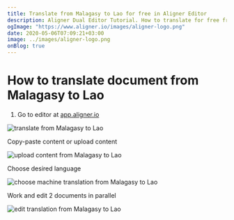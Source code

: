 ```yaml
---
title: Translate from Malagasy to Lao for free in Aligner Editor
description: Aligner Dual Editor Tutorial. How to translate for free from Malagasy to Lao. Aligner is multilingual document management platform. 
ogImage: "https://www.aligner.io/images/aligner-logo.png"
date: 2020-05-06T07:09:21+03:00
image: ../images/aligner-logo.png
onBlog: true
---
```


# How to translate document from Malagasy to Lao

1. Go to editor at [app.aligner.io](https://app.aligner.io "Aligner App web page")

![translate from Malagasy to Lao](../aligner-blank-editor.png "translate from Malagasy to Lao")

Copy-paste content or upload content

![upload content from Malagasy to Lao](../aligner-uploaded-document.png "upload content from Malagasy to Lao")

Choose desired language

![choose machine translation from Malagasy to Lao](../aligner-language-dropdown.png "choose machine translation from Malagasy to Lao")

Work and edit 2 documents in parallel

![edit translation from Malagasy to Lao](../aligner-double-sitded-editor.png "edit translation from Malagasy to Lao")

